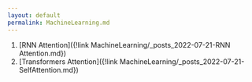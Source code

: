```yaml
---
layout: default
permalink: MachineLearning.md
---
```


1. [RNN Attention]({!link MachineLearning/_posts_2022-07-21-RNN Attention.md})
2. [Transformers Attention]({!link MachineLearning/_posts_2022-07-21-SelfAttention.md})
